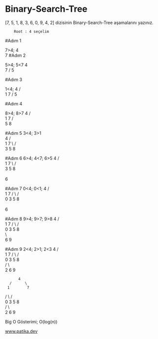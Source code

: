 # Binary-Search-Tree
[7, 5, 1, 8, 3, 6, 0, 9, 4, 2] dizisinin Binary-Search-Tree aşamalarını yazınız.
							
							
		Root : 4 seçelim					
#Adım 1

7>4;
        4
          \
            7
#Adım 2

5>4; 5<7
        4
          \
            7
          /
        5

#Adım 3

1<4;
        4
      /   \
     1     7
          /
        5

#Adım 4

8>4; 8>7
        4
      /   \
     1     7
          / \
        5    8

#Adım 5
3<4; 3>1     
          4
      /      \
     1        7
      \      / \
       3    5    8      
      
#Adım 6
6>4; 4<7; 6>5
          4
      /      \
     1        7
      \      / \
       3    5    8      
             \
              6

#Adım 7
0<4; 0<1;
          4
      /      \
     1        7
   /  \     /  \
  0    3   5    8      
            \
             6

#Adım 8
9>4; 9>7; 9>8
          4
      /      \
     1        7
   /  \     /  \
  0    3   5    8      
            \     \
             6      9
      
#Adım 9
2<4; 2>1; 2<3
          4
      /      \
     1        7
   /  \     /  \
  0    3   5    8      
      /     \    \
     2       6    9      
      
      
      
      
      
       	  4
      /      \
     1        7
   /  \     /  \
  0    3   5    8      
      /     \    \
     2       6    9
					
          
          
          
Big O Gösterimi;
O(log(n))
					
www.patika.dev
